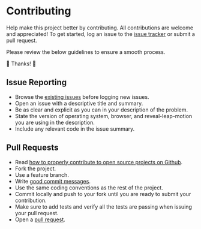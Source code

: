 # Contributing

Help make this project better by contributing. All contributions are welcome
and appreciated! To get started, log an issue to the [issue tracker][1] or
submit a pull request.

Please review the below guidelines to ensure a smooth process.

:tada: Thanks! :tada:

## Issue Reporting

- Browse the [existing issues][1] before logging new issues.
- Open an issue with a descriptive title and summary.
- Be as clear and explicit as you can in your description of the problem.
- State the version of operating system, browser, and reveal-leap-motion you are using in the description.
- Include any relevant code in the issue summary.

## Pull Requests

- Read [how to properly contribute to open source projects on Github][2].
- Fork the project.
- Use a feature branch.
- Write [good commit messages][3].
- Use the same coding conventions as the rest of the project.
- Commit locally and push to your fork until you are ready to submit your contribution.
- Make sure to add tests and verify all the tests are passing when issuing your pull request.
- Open a [pull request][4].


[1]: https://github.com/gneatgeek/reveal-leap-motion/issues
[2]: http://gun.io/blog/how-to-github-fork-branch-and-pull-request
[3]: http://tbaggery.com/2008/04/19/a-note-about-git-commit-messages.html
[4]: https://help.github.com/articles/using-pull-requests

